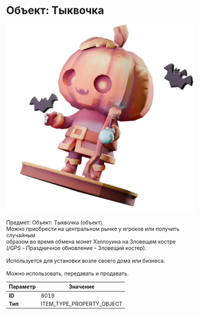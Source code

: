 # Объект: Тыквочка

![Item Image](../img/8019.webp?raw=true)

Предмет: Объект: Тыквочка (объект)<br>Можно приобрести на центральном рынке у игроков или получить случайным<br>образом во время обмена монет Хэллоуина на Зловещем костре<br>(/GPS - Праздничное обновление - Зловещий костер).<br><br>Используется для установки возле своего дома или бизнеса.<br><br>Можно использовать, передавать и продавать.


| Параметр | Значение |
|----------|----------|
| **ID** | 8019 |
| **Тип** | ITEM_TYPE_PROPERTY_OBJECT |

